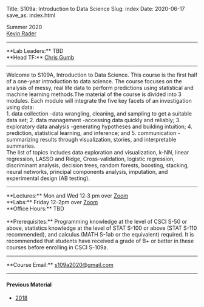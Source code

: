 Title: S109a: Introduction to Data Science
Slug: index
Date: 2020-06-17
save_as: index.html

Summer 2020 <br/>
[Kevin Rader](mailto:rader@stat.harvard.edu)
<hr>
**Lab Leaders:** TBD
<br/>
**Head TF:** <a href="mailto:s109a2020@gmail.com">Chris Gumb</a>
<hr>
Welcome to S109A, Introduction to Data Science. This course is the first half of a one-year introduction to data science. The course focuses on the analysis of messy, real life data to perform predictions using statistical and machine learning methods.The material of the course is divided into 3 modules. Each module will integrate the five key facets of an investigation using data:
<br/>
    1. data collection -data wrangling, cleaning, and sampling to get a suitable data set;
    2. data management -accessing data quickly and reliably;
    3. exploratory data analysis -generating hypotheses and building intuition;
    4. prediction, statistical learning, and inference; and
    5. communication -summarizing results through visualization, stories, and interpretable summaries.
<br/>
The list of topics includes data exploration and visualization, k-NN, linear regression, LASSO and Ridge, Cross-validation, logistic regression, discriminant analysis, decision trees, random forests, boosting, stacking, neural networks, principal components analysis, imputation, and experimental design (AB testing).
<hr>
**Lectures:** Mon and Wed 12‐3 pm over <a href="https://canvas.harvard.edu/courses/72447/external_tools/63063">Zoom</a>
<br/>
**Labs:** Friday 12-2pm over <a href="https://canvas.harvard.edu/courses/72447/external_tools/63063">Zoom</a>
<br/>
**Office Hours:** TBD
<br/><br/>
**Prerequisites:** Programming knowledge at the level of CSCI S-50 or above, statistics knowledge at the level of STAT S-100 or above (STAT S-110 recommended), and calculus (MATH S-1ab or the equivalent) required. It is recommended that students have received a grade of B+ or better in these courses before enrolling in CSCI S-109a.
<hr>
**Course Email:**</span> <a href="mailto:s109a2020@gmail.com">s109a2020@gmail.com</a>
<hr>
<h4>Previous Material</h4>
<ul>
<li><a href="https://github.com/Harvard-IACS/s109">2018</a></li>
</ul>
